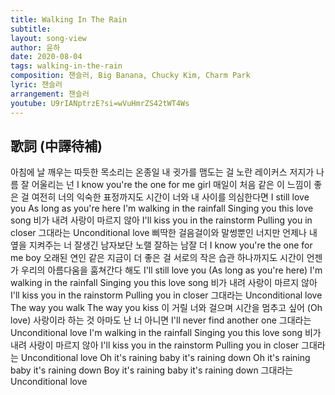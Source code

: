 ```yaml
---
title: Walking In The Rain
subtitle:
layout: song-view
author: 윤하
date: 2020-08-04
tags: walking-in-the-rain
composition: 챈슬러, Big Banana, Chucky Kim, Charm Park
lyric: 챈슬러
arrangement: 챈슬러
youtube: U9rIANptrzE?si=wVuHmrZS42tWT4Ws
---
```


## 歌詞 (中譯待補)

아침에 날 깨우는
따듯한 목소리는
온종일 내 귓가를 맴도는 걸
노란 레이커스 저지가
나름 잘 어울리는 넌
I know you're the one for me girl
매일이 처음 같은 이 느낌이 좋은 걸
여전히 너의 익숙한 표정까지도
시간이 너와 내 사이를 의심한다면
I still love you
As long as you're here
I'm walking in the rainfall
Singing you this love song
비가 내려 사랑이 마르지 않아
I'll kiss you in the rainstorm
Pulling you in closer
그대라는 Unconditional love
삐딱한 걸음걸이와
말썽뿐인 너지만
언제나 내 옆을 지켜주는 너
잘생긴 남자보단
노랠 잘하는 남잘 더
I know you're the one for me boy
오래된 연인 같은 지금이 더 좋은 걸
서로의 작은 습관 하나까지도
시간이 언젠가
우리의 아름다움을 훔쳐간다 해도
I'll still love you
(As long as you're here)
I'm walking in the rainfall
Singing you this love song
비가 내려 사랑이 마르지 않아
I'll kiss you in the rainstorm
Pulling you in closer
그대라는 Unconditional love
The way you walk
The way you kiss
이 거릴 너와 걸으며
시간을 멈추고 싶어
(Oh love) 사랑이라 하는 것
아마도 난 너 아니면
I'll never find another one
그대라는 Unconditional love
I'm walking in the rainfall
Singing you this love song
비가 내려 사랑이 마르지 않아
I'll kiss you in the rainstorm
Pulling you in closer
그대라는 Unconditional love
Oh it's raining baby it's raining down
Oh it's raining baby it's raining down
Boy it's raining baby it's raining down
그대라는 Unconditional love
